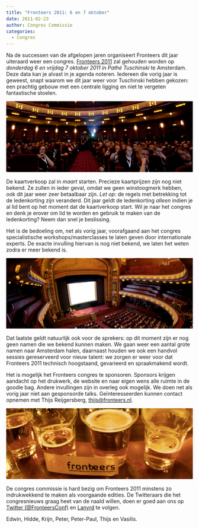```yaml
---
title: "Fronteers 2011: 6 en 7 oktober"
date: 2011-02-23
author: Congres Commissie
categories: 
  - Congres
---
```

Na de successen van de afgelopen jaren organiseert Fronteers dit jaar uiteraard weer een congres. [Fronteers 2011](/congres/2011) zal gehouden worden op *donderdag 6 en vrijdag 7 oktober 2011 in Pathé Tuschinski* te Amsterdam. Deze data kan je alvast in je agenda noteren. Iedereen die vorig jaar is geweest, snapt waarom we dit jaar weer voor Tuschinski hebben gekozen: een prachtig gebouw met een centrale ligging en niet te vergeten fantastische stoelen.

![](/_img/congres/2010/venue/fronteers-2010-andreasdantz.jpg)

De kaartverkoop zal in *maart* starten. Precieze kaartprijzen zijn nog niet bekend. Ze zullen in ieder geval, omdat we geen winstoogmerk hebben, ook dit jaar weer zeer betaalbaar zijn. 
*Let op*: de regels met betrekking tot de ledenkorting zijn veranderd. Dit jaar geldt de ledenkorting *alleen* indien je al lid bent op het moment dat de kaartverkoop start. Wil je naar het congres en denk je erover om lid te worden en gebruik te maken van de ledenkorting? Neem dan snel je beslissing.

Het is de bedoeling om, net als vorig jaar, voorafgaand aan het congres specialistische workshops/masterclasses te laten geven door internationale experts. De exacte invulling hiervan is nog niet bekend, we laten het weten zodra er meer bekend is.

![](/_img/congres/2010/fr4-lejoe.jpg)

Dat laatste geldt natuurlijk ook voor de sprekers: op dit moment zijn er nog geen namen die we bekend kunnen maken. We gaan weer een aantal grote namen naar Amsterdam halen, daarnaast houden we ook een handvol sessies gereserveerd voor nieuw talent: we zorgen er weer voor dat Fronteers 2011 technisch hoogstaand, gevarieerd en spraakmakend wordt.

Het is mogelijk het Fronteers congres te sponsoren. Sponsors krijgen aandacht op het drukwerk, de website en naar eigen wens alle ruimte in de goodie bag. Andere invullingen zijn in overleg ook mogelijk. We doen net als vorig jaar niet aan gesponsorde talks. Geïnteresseerden kunnen contact opnemen met Thijs Reijgersberg, <thijs@fronteers.nl>.

![](/_img/congres/2010/fr5-lejoe.jpg)

De congres commissie is hard bezig om Fronteers 2011 minstens zo indrukwekkend te maken als voorgaande edities. De Twitteraars die het congresnieuws graag heet van de naald willen, doen er goed aan ons op [Twitter (@FronteersConf)](https://twitter.com/FronteersConf) en [Lanyrd](http://lanyrd.com/2011/fronteers/) te volgen.

Edwin, Hidde, Krijn, Peter, Peter-Paul, Thijs en Vasilis.
